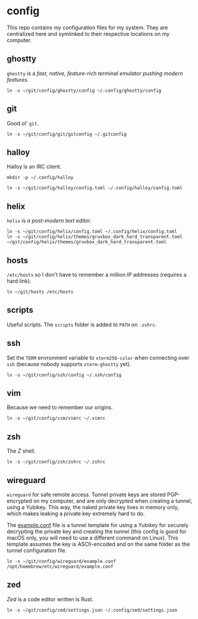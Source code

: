 # config

This repo contains my configuration files for my system. They are centralized here and
symlinked to their respective locations on my computer.

## ghostty

`ghostty` is a _fast, native, feature-rich terminal emulator pushing modern features_.

```shell
ln -s ~/git/config/ghostty/config ~/.config/ghostty/config
```

## git

Good ol' `git`.

```shell
ln -s ~/git/config/git/gitconfig ~/.gitconfig
```

## halloy

Halloy is an IRC client.

```shell
mkdir -p ~/.config/halloy

ln -s ~/git/config/halloy/config.toml ~/.config/halloy/config.toml
```

## helix

`helix` is _a post-modern text editor_.

```shell
ln -s ~/git/config/helix/config.toml ~/.config/helix/config.toml
ln -s ~/git/config/helix/themes/gruvbox_dark_hard_transparent.toml ~/git/config/helix/themes/gruvbox_dark_hard_transparent.toml
```

## hosts

`/etc/hosts` so I don't have to remember a million IP addresses (requires a hard link).

```shell
ln ~/git/hosts /etc/hosts
```

## scripts

Useful scripts. The `scripts` folder is added to `PATH` on `.zshrc`.

## ssh

Set the `TERM` envronment variable to `xterm256-color` when connecting over `ssh`
(because nobody supports `xterm-ghostty` yet).

```shell
ln -s ~/git/config/ssh/config ~/.ssh/config
```

## vim

Because we need to remember our origins.

```shell
ln -s ~/git/config/vim/vimrc ~/.vimrc
```

## zsh

The _Z_ shell.

```shell
ln -s ~/git/config/zsh/zshrc ~/.zshrc
```

## wireguard

`wireguard` for safe remote access. Tunnel private keys are stored PGP-encrypted on my computer,
and are only decrypted when creating a tunnel, using a Yubikey. This way, the naked private key
lives in memory only, which makes leaking a private key extremely hard to do.

The [example.conf](/wireguard/example.conf) file is a tunnel template for using a Yubikey for securely
decrypting the private key and creating the tunnel (this config is good for macOS only, you will need to
use a different command on Linux). This template assumes the key is ASCII-encoded and on the
same folder as the tunnel configuration file.

```shell
ln -s ~/git/config/wireguard/example.conf /opt/homebrew/etc/wireguard/example.conf
```

## zed

_Zed_ is a code editor written is Rust.

```
ln -s ~/git/config/zed/settings.json ~/.config/zed/settings.json
```
